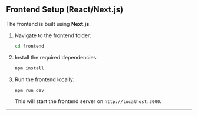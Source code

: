 ## Frontend Setup (React/Next.js)

The frontend is built using **Next.js**.

1. Navigate to the frontend folder:

    ```bash
    cd frontend
    ```

2. Install the required dependencies:

    ```bash
    npm install
    ```

3. Run the frontend locally:

    ```bash
    npm run dev
    ```

    This will start the frontend server on `http://localhost:3000`.

---
